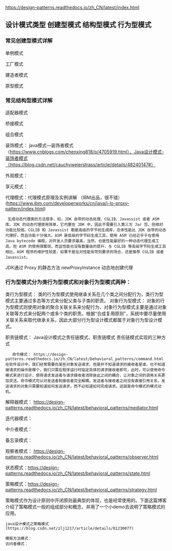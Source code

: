 https://design-patterns.readthedocs.io/zh_CN/latest/index.html

## 设计模式类型  创建型模式  结构型模式  行为型模式
### 常见创建型模式详解

单例模式

工厂模式

建造者模式

原型模式

### 常见结构型模式详解

适配器模式

桥接模式 

组合模式 

装饰模式： java模式—装饰者模式（https://www.cnblogs.com/chenxing818/p/4705919.html）、Java设计模式-装饰者模式（https://blog.csdn.net/cauchyweierstrass/article/details/48240147#）

外观模式：  

享元模式： 

代理模式：代理模式原理及实例讲解 （IBM出品，很不错）(https://www.ibm.com/developerworks/cn/java/j-lo-proxy-pattern/index.html)


     生成动态代理类的方法很多，如，JDK 自带的动态处理、CGLIB、Javassist 或者 ASM 库。JDK 的动态代理使用简单，它内置在 JDK 中，因此不需要引入第三方 Jar 包，但相对功能比较弱。CGLIB 和 Javassist 都是高级的字节码生成库，总体性能比 JDK 自带的动态代理好，而且功能十分强大。ASM 是低级的字节码生成工具，使用 ASM 已经近乎于在使用 Java bytecode 编程，对开发人员要求最高，当然，也是性能最好的一种动态代理生成工具。但 ASM 的使用很繁琐，而且性能也没有数量级的提升，与 CGLIB 等高级字节码生成工具相比，ASM 程序的维护性较差，如果不是在对性能有苛刻要求的场合，还是推荐 CGLIB 或者 Javassist。

JDK通过 Proxy 的静态方法 newProxyInstance 动态地创建代理
### 行为型模式分为类行为型模式和对象行为型模式两种：

类行为型模式： 类的行为型模式使用继承关系在几个类之间分配行为，类行为型模式主要通过多态等方式来分配父类与子类的职责。
对象行为型模式： 对象的行为型模式则使用对象的聚合关联关系来分配行为，对象行为型模式主要是通过对象关联等方式来分配两个或多个类的职责。根据“合成复用原则”，系统中要尽量使用关联关系来取代继承关系，因此大部分行为型设计模式都属于对象行为型设计模式。

职责链模式：
Java设计模式之责任链模式、职责链模式
责任链模式实现的三种方式
       
       命令模式： https://design-patterns.readthedocs.io/zh_CN/latest/behavioral_patterns/command.html 在软件设计中，我们经常需要向某些对象发送请求，但是并不知道请求的接收者是谁，也不知道被请求的操作是哪个，我们只需在程序运行时指定具体的请求接收者即可，此时，可以使用命令模式来进行设计，使得请求发送者与请求接收者消除彼此之间的耦合，让对象之间的调用关系更加灵活。命令模式可以对发送者和接收者完全解耦，发送者与接收者之间没有直接引用关系，发送请求的对象只需要知道如何发送请求，而不必知道如何完成请求。这就是命令模式的模式动机。
解释器模式： https://design-patterns.readthedocs.io/zh_CN/latest/behavioral_patterns/mediator.html

迭代器模式：

中介者模式：

备忘录模式：

观察者模式： https://design-patterns.readthedocs.io/zh_CN/latest/behavioral_patterns/observer.html

状态模式：https://design-patterns.readthedocs.io/zh_CN/latest/behavioral_patterns/state.html

策略模式：https://design-patterns.readthedocs.io/zh_CN/latest/behavioral_patterns/strategy.html

策略模式作为设计原则中开闭原则最典型的体现，也是经常使用的。下面这篇博客介绍了策略模式一般的组成部分和概念，并用了一个小demo去说明了策略模式的应用。

    java设计模式之策略模式(https://blog.csdn.net/zlj1217/article/details/81230077)

    模板方法模式：
    访问者模式：
